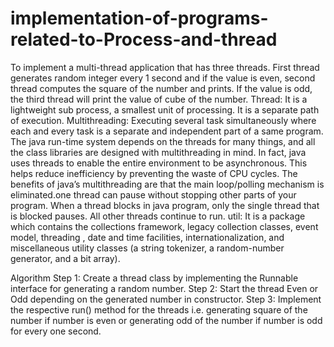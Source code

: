 # implementation-of-programs-related-to-Process-and-thread

To implement a multi-thread application that has three threads. First thread generates random  integer every 1 second and if the value is even, second thread computes the square of the number  and prints. If the value is odd, the third thread will print the value of cube of the number. Thread: It is a lightweight sub process, a smallest unit of processing. It is a separate path of  execution. 
Multithreading: Executing several task simultaneously where each and every task is a separate  and independent part of a same program. 
The java run-time system depends on the threads for many things, and all the class libraries are  designed with multithreading in mind. In fact, java uses threads to enable the entire environment  to be asynchronous. This helps reduce inefficiency by preventing the waste of CPU cycles. The benefits of java’s multithreading are that the main loop/polling mechanism is eliminated.one  thread can pause without stopping other parts of your program. When a thread blocks in java  program, only the single thread that is blocked pauses. All other threads continue to run. util: It is a package which contains the collections framework, legacy collection classes, event  model, threading , date and time facilities, internationalization, and miscellaneous utility classes  (a string tokenizer, a random-number generator, and a bit array). 

Algorithm 
Step 1: Create a thread class by implementing the Runnable interface for generating a random  number. 
Step 2: Start the thread Even or Odd depending on the generated number in constructor. Step 3: Implement the respective run() method for the threads i.e. generating square of the number  if number is even or generating odd of the number if number is odd for every one second.

